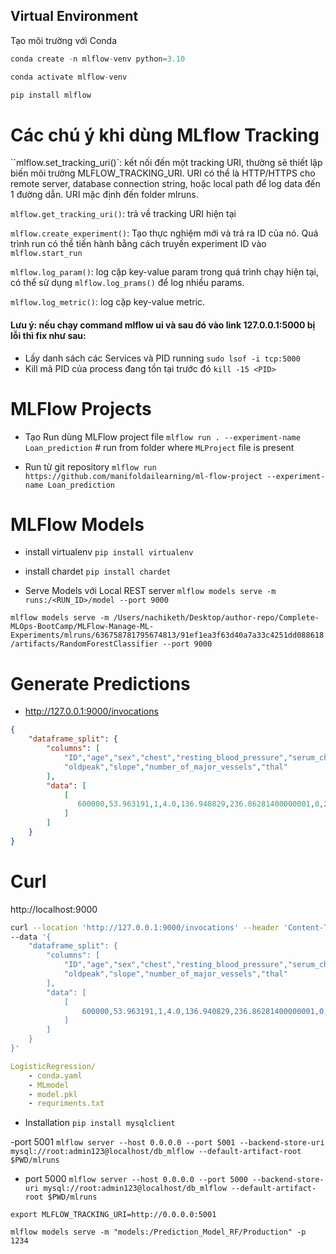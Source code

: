 
## Virtual Environment
Tạo môi trường với Conda

```python
conda create -n mlflow-venv python=3.10
```

```python
conda activate mlflow-venv
```

```python
pip install mlflow
```

# Các chú ý khi dùng MLflow Tracking
``mlflow.set_tracking_uri()`: kết nối đến một tracking URI, thường sẽ thiết lập biến môi trường MLFLOW_TRACKING_URI. URI có thể là HTTP/HTTPS cho remote server, database connection string, hoặc local path để log data đến 1 đường dẫn. URI mặc định đến folder mlruns.

`mlflow.get_tracking_uri()`: trả về tracking URI hiện tại

`mlflow.create_experiment()`: Tạo thực nghiệm mới và trả ra ID của nó. Quá trình run có thể tiến hành bằng cách truyền experiment ID vào `mlflow.start_run`

`mlflow.log_param()`: log cặp key-value param trong quá trình chạy hiện tại, có thể sử dụng `mlflow.log_prams()` để log nhiều params.

`mlflow.log_metric()`: log cặp key-value metric.

#### Lưu ý: nếu chạy command mlflow ui và sau đó vào link 127.0.0.1:5000 bị lỗi thì fix như sau:
- Lấy danh sách các Services và PID running
`sudo lsof -i tcp:5000 `
- Kill mã PID của process đang tồn tại trước đó
`kill -15 <PID>`

# MLFlow Projects

- Tạo Run dùng MLFlow project file
`mlflow run . --experiment-name Loan_prediction`  # run from folder where `MLProject` file is present

- Run từ git repository
`mlflow run https://github.com/manifoldailearning/ml-flow-project --experiment-name Loan_prediction` 

# MLFlow Models
- install virtualenv
`pip install virtualenv`

- install chardet
`pip install chardet`

- Serve Models với Local REST server
`mlflow models serve -m runs:/<RUN_ID>/model --port 9000`

`mlflow models serve -m /Users/nachiketh/Desktop/author-repo/Complete-MLOps-BootCamp/MLFlow-Manage-ML-Experiments/mlruns/636758781795674813/91ef1ea3f63d40a7a33c4251dd088618/artifacts/RandomForestClassifier --port 9000`

# Generate Predictions
- http://127.0.0.1:9000/invocations

```json
{
    "dataframe_split": {
        "columns": [
            "ID","age","sex","chest","resting_blood_pressure","serum_cholestoral","fasting_blood_sugar","resting_electrocardiographic_results","maximum_heart_rate_achieved","exercise_induced_angina",
            "oldpeak","slope","number_of_major_vessels","thal"
        ],
        "data": [
            [
               600000,53.963191,1,4.0,136.940829,236.86281400000001,0,2,143.961525,1,0.7111,1,2,7
            ]
        ]
    }
}
```

# Curl

http://localhost:9000

```bash
curl --location 'http://127.0.0.1:9000/invocations' --header 'Content-Type: application/json' \
--data '{
    "dataframe_split": {
        "columns": [
            "ID","age","sex","chest","resting_blood_pressure","serum_cholestoral","fasting_blood_sugar","resting_electrocardiographic_results","maximum_heart_rate_achieved","exercise_induced_angina",
            "oldpeak","slope","number_of_major_vessels","thal"
        ],
        "data": [
            [
                600000,53.963191,1,4.0,136.940829,236.86281400000001,0,2,143.961525,1,0.7111,1,2,7
            ]
        ]
    }
}'
```
```yaml
LogisticRegression/
    - conda.yaml
    - MLmodel
    - model.pkl
    - requriments.txt
```

- Installation
`pip install mysqlclient`

-port 5001
`mlflow server --host 0.0.0.0 --port 5001 --backend-store-uri mysql://root:admin123@localhost/db_mlflow --default-artifact-root $PWD/mlruns`

- port 5000
`mlflow server --host 0.0.0.0 --port 5000 --backend-store-uri mysql://root:admin123@localhost/db_mlflow --default-artifact-root $PWD/mlruns`

`export MLFLOW_TRACKING_URI=http://0.0.0.0:5001`

`mlflow models serve -m "models:/Prediction_Model_RF/Production" -p 1234`